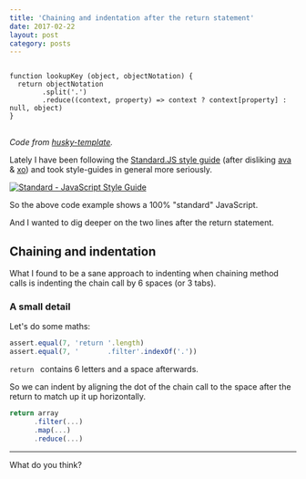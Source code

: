 ```yaml
---
title: 'Chaining and indentation after the return statement'
date: 2017-02-22
layout: post
category: posts
---
```


<pre class="f4">
<code>
function lookupKey (object, objectNotation) {
  return objectNotation
        .split('.')
        .reduce((context, property) => context ? context[property] : null, object)
}
</code>
</pre>

*Code from [husky-template](https://github.com/christian-fei/husky-template/blob/master/utils.js#L6).*

Lately I have been following the [Standard.JS style guide](http://standardjs.com/) (after disliking [ava](https://www.npmjs.com/package/ava) & [xo](https://www.npmjs.com/package/xo)) and took style-guides in general more seriously.

[![Standard - JavaScript Style Guide](https://cdn.rawgit.com/feross/standard/master/badge.svg)](https://github.com/feross/standard)

So the above code example shows a 100% "standard" JavaScript.

And I wanted to dig deeper on the two lines after the return statement.

## Chaining and indentation

What I found to be a sane approach to indenting when chaining method calls is indenting the chain call by 6 spaces (or 3 tabs).

### A small detail

Let's do some maths:

```javascript
assert.equal(7, 'return '.length)
assert.equal(7, '       .filter'.indexOf('.'))
```

`return ` contains 6 letters and a space afterwards.

So we can indent by aligning the dot of the chain call to the space after the return to match up it up horizontally.

```javascript
return array
      .filter(...)
      .map(...)
      .reduce(...)      
```

---

What do you think?
